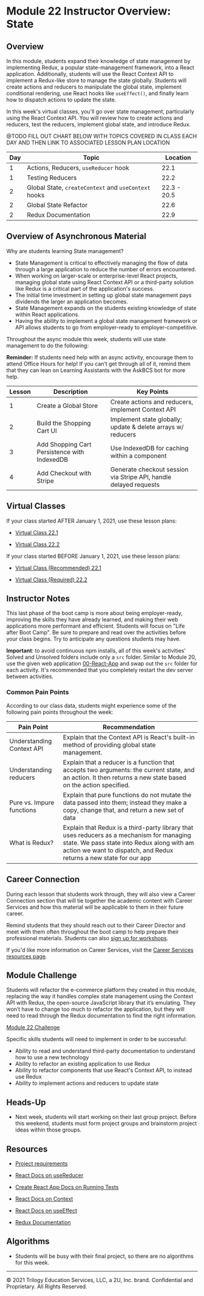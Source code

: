 # Module 22 Instructor Overview: State

## Overview

In this module, students expand their knowledge of state management by implementing Redux, a popular state-management framework, into a React application. Additionally, students will use the React Context API to implement a Redux-like store to manage the state globally. Students will create actions and reducers to manipulate the global state, implement conditional rendering, use React hooks like `useEffect()`, and finally learn how to dispatch actions to update the state.

In this week's virtual classes, you'll go over state management, particularly using the React Context API. You will review how to create actions and reducers, test the reducers, implement global state, and introduce Redux.

@TODO FILL OUT CHART BELOW WITH TOPICS COVERED IN CLASS EACH DAY AND THEN LINK TO ASSOCIATED LESSON PLAN LOCATION
<!-- for topics: https://github.com/coding-boot-camp/fullstack-online/tree/master/01-Class-Content -->
<!-- for module: https://github.com/coding-boot-camp/fullstack-online-internal -->

| Day | Topic                                                | Location    |
| --- | ---------------------------------------------------- | ----------- |
| 1   | Actions, Reducers, `useReducer` hook                 | 22.1        |
| 1   | Testing Reducers                                     | 22.2        |
| 2   | Global State, `createContext` and `useContext` hooks | 22.3 - 20.5 |
| 2   | Global State Refactor                                | 22.6        |
| 2   | Redux Documentation                                  | 22.9        |

## Overview of Asynchronous Material

Why are students learning State management?

* State Management is critical to effectively managing the flow of data through a large application to reduce the number of errors encountered.
* When working on larger-scale or enterprise-level React projects, managing global state using React Context API or a third-party solution like Redux is a critical part of the application's success.
* The initial time investment in setting up global state management pays dividends the larger an application becomes.
* State Management expands on the students existing knowledge of state within React applications.
* Having the ability to implement a global state management framework or API allows students to go from employer-ready to employer-competitive.

Throughout the async module this week, students will use state management to do the following:

**Reminder:** If students need help with an async activity, encourage them to attend Office Hours for help! If you can’t get through all of it, remind them that they can lean on Learning Assistants with the AskBCS bot for more help.

| Lesson | Description                                  | Key Points                                                        |
| ------ | -------------------------------------------- | ----------------------------------------------------------------- |
| 1      | Create a Global Store                        | Create actions and reducers, implement Context API                |
| 2      | Build the Shopping Cart UI                   | Implement state globally; update & delete arrays w/ reducers      |
| 3      | Add Shopping Cart Persistence with IndexedDB | Use IndexedDB for caching within a component                      |
| 4      | Add Checkout with Stripe                     | Generate checkout session via Stripe API, handle delayed requests |

## Virtual Classes

If your class started AFTER January 1, 2021, use these lesson plans:

* [Virtual Class 22.1](./22.1-REQUIRED.md)

* [Virtual Class 22.2](./22.2-REQUIRED.md)

If your class started BEFORE January 1, 2021, use these lesson plans:

* [Virtual Class (Recommended) 22.1](./22.1-RECOMMENDED.md)

* [Virtual Class (Required) 22.2](./22.2-REQUIRED.md)

## Instructor Notes

This last phase of the boot camp is more about being employer-ready, improving the skills they have already learned, and making their web applications more performant and efficient. Students will focus on "Life after Boot Camp". Be sure to prepare and read over the activities before your class begins. Try to anticipate any questions students may have.

**Important**: to avoid continuous npm installs, all of this week's activities' Solved and Unsolved folders include only a `src` folder. Similar to Module 20, use the given web application [00-React-App](../../01-Class-Content/22-State/01-Activities/00-React-App) and swap out the `src` folder for each activity. It's recommended that you completely restart the dev server between activities.

### Common Pain Points

According to our class data, students might experience some of the following pain points throughout the week:

| Pain Point                | Recommendation                                                                                                                                                                                                 |
| ------------------------- | -------------------------------------------------------------------------------------------------------------------------------------------------------------------------------------------------------------- |
| Understanding Context API | Explain that the Context API is React's built-in method of providing global state management.                                                                                                                  |
| Understanding reducers    | Explain that a reducer is a function that accepts two arguments: the current state, and an action. It then returns a new state based on the action specified.                                                  |
| Pure vs. Impure functions | Explain that pure functions do not mutate the data passed into them; instead they make a copy, change that, and return a new set of data                                                                       |
| What is Redux?            | Explain that Redux is a third-party library that uses reducers as a mechanism for managing state. We pass state into Redux along with am action we want to dispatch, and Redux returns a new state for our app |

## Career Connection

During each lesson that students work through, they will also view a Career Connection section that will tie together the academic content with Career Services and how this material will be applicable to them in their future career.

Remind students that they should reach out to their Career Director and meet with them often throughout the boot camp to help prepare their professional materials. Students can also [sign up for workshops](https://careerservicesonlineevents.splashthat.com/).

If you'd like more information on Career Services, visit the [Career Services resources page](https://mycareerspot.org/).

## Module Challenge

Students will refactor the e-commerce platform they created in this module, replacing the way it handles complex state management using the Context API with Redux, the open-source JavaScript library that it’s emulating. They won’t have to change too much to refactor the application, but they will need to read through the Redux documentation to find the right information.

[Module 22 Challenge](../../01-Class-Content/22-State/02-Challenge/README.md)

Specific skills students will need to implement in order to be successful:

* Ability to read and understand third-party documentation to understand how to use a new technology
* Ability to refactor an existing application to use Redux
* Ability to refactor components that use React's Context API, to instead use Redux
* Ability to implement actions and reducers to update state

## Heads-Up

* Next week, students will start working on their last group project. Before this weekend, students must form project groups and brainstorm project ideas within those groups.

## Resources

* [Project requirements](../../01-Class-Content/22-State/04-Supplemental/Project-Requirements.md)

* [React Docs on useReducer](https://reactjs.org/docs/hooks-reference.html#usereducer)

* [Create React App Docs on Running Tests](https://create-react-app.dev/docs/running-tests/)

* [React Docs on Context](https://reactjs.org/docs/context.html)

* [React Docs on useEffect](https://reactjs.org/docs/hooks-effect.html#tip-optimizing-performance-by-skipping-effects)

* [Redux Documentation](https://redux.js.org/)

## Algorithms

* Students will be busy with their final project, so there are no algorithms for this week.

---
© 2021 Trilogy Education Services, LLC, a 2U, Inc. brand. Confidential and Proprietary. All Rights Reserved.
